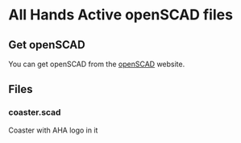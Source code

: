 # All Hands Active openSCAD files

## Get openSCAD
You can get openSCAD from the [openSCAD](https://openscad.org/) website.

## Files

### coaster.scad
Coaster with AHA logo in it
